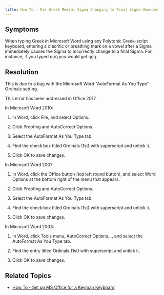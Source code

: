 ```yaml
---
title: How To - Fix Greek Medial Sigma Changing to Final Sigma Unexpectedly in MS Word
---
```


## Symptoms

When typing Greek in Microsoft Word using any Polytonic Greek-script
keyboard, entering a diacritic or breathing mark on a vowel after a
Sigma immediately causes the Sigma to incorrectly change to a final
Sigma. For instance, if you typed ησὴ you would get ηςὴ.

## Resolution

This is due to a bug with the Microsoft Word "AutoFormat As You Type"
Ordinals setting.

This error has been addressed in Office 2017.

In Microsoft Word 2010:

1.  In Word, click File, and select Options.

2.  Click Proofing and AutoCorrect Options.

3.  Select the AutoFormat As You Type tab.

4.  Find the check box titled Ordinals (1st) with superscript and untick
    it.

5.  Click OK to save changes.

In Microsoft Word 2007:

1.  In Word, click the Office button (top left round button), and select
    Word Options at the bottom right of the menu that appears.

2.  Click Proofing and AutoCorrect Options.

3.  Select the AutoFormat As You Type tab.

4.  Find the check box titled Ordinals (1st) with superscript and untick
    it.

5.  Click OK to save changes.

In Microsoft Word 2003:

1.  In Word, click Tools menu, AutoCorrect Options…, and select the
    AutoFormat As You Type tab.

2.  Find the entry titled Ordinals (1st) with superscript and untick it.

3.  Click OK to save changes.

## Related Topics

-   [How To - Set up MS Office for a Keyman Keyboard](../start/configure_office)
